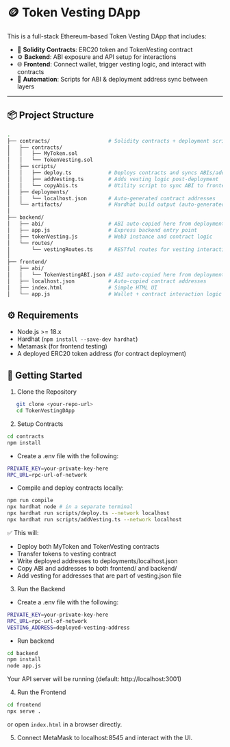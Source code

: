 # 🪙 Token Vesting DApp

This is a full-stack Ethereum-based Token Vesting DApp that includes:

- 🧾 **Solidity Contracts**: ERC20 token and TokenVesting contract
- ⚙️ **Backend**: ABI exposure and API setup for interactions
- 🌐 **Frontend**: Connect wallet, trigger vesting logic, and interact with contracts
- 🔧 **Automation**: Scripts for ABI & deployment address sync between layers

---

## 📦 Project Structure

```bash
.
├── contracts/                   # Solidity contracts + deployment scripts
│   ├── contracts/
│   │   ├── MyToken.sol
│   │   └── TokenVesting.sol
│   ├── scripts/
│   │   ├── deploy.ts            # Deploys contracts and syncs ABIs/addresses
│   │   ├── addVesting.ts        # Adds vesting logic post-deployment
│   │   └── copyAbis.ts          # Utility script to sync ABI to frontend/backend
│   ├── deployments/
│   │   └── localhost.json       # Auto-generated contract addresses
│   └── artifacts/               # Hardhat build output (auto-generated)
│
├── backend/
│   ├── abi/                     # ABI auto-copied here from deployment
│   ├── app.js                   # Express backend entry point
│   ├── tokenVesting.js          # Web3 instance and contract logic
│   └── routes/
│       └── vestingRoutes.ts     # RESTful routes for vesting interactions
│
├── frontend/
│   ├── abi/
│   │   └── TokenVestingABI.json # ABI auto-copied here from deployment
│   ├── localhost.json           # Auto-copied contract addresses
│   ├── index.html               # Simple HTML UI
│   └── app.js                   # Wallet + contract interaction logic
```

## ⚙️ Requirements

- Node.js >= 18.x
- Hardhat (`npm install --save-dev hardhat`)
- Metamask (for frontend testing)
- A deployed ERC20 token address (for contract deployment)

## 🚀 Getting Started

1. Clone the Repository

```bash
   git clone <your-repo-url>
   cd TokenVestingDApp
```

2. Setup Contracts

```bash
cd contracts
npm install
```

- Create a .env file with the following:

```bash
PRIVATE_KEY=your-private-key-here
RPC_URL=rpc-url-of-network
```

- Compile and deploy contracts locally:

```bash
npm run compile
npx hardhat node # in a separate terminal
npx hardhat run scripts/deploy.ts --network localhost
npx hardhat run scripts/addVesting.ts --network localhost
```

✅ This will:

- Deploy both MyToken and TokenVesting contracts
- Transfer tokens to vesting contract
- Write deployed addresses to deployments/localhost.json
- Copy ABI and addresses to both frontend/ and backend/
- Add vesting for addresses that are part of vesting.json file

3. Run the Backend

- Create a .env file with the following:

```bash
PRIVATE_KEY=your-private-key-here
RPC_URL=rpc-url-of-network
VESTING_ADDRESS=deployed-vesting-address
```

- Run backend

```bash
cd backend
npm install
node app.js
```

Your API server will be running (default: http://localhost:3001)

4. Run the Frontend

```bash
cd frontend
npx serve .
```

or open `index.html` in a browser directly.

5. Connect MetaMask to localhost:8545 and interact with the UI.
